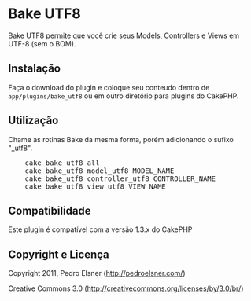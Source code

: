 # Bake UTF8

Bake UTF8 permite que você crie seus Models, Controllers e Views em UTF-8 (sem o BOM).

## Instalação

Faça o download do plugin e coloque seu conteudo dentro de `app/plugins/bake_utf8` ou em outro diretório para plugins do CakePHP.

## Utilização

Chame as rotinas Bake da mesma forma, porém adicionando o sufixo "_utf8".

<pre>
	cake bake_utf8 all
	cake bake_utf8 model_utf8 MODEL_NAME
	cake bake_utf8 controller_utf8 CONTROLLER_NAME
	cake bake_utf8 view_utf8 VIEW_NAME
</pre>

## Compatibilidade

Este plugin é compatível com a versão 1.3.x do CakePHP

## Copyright e Licença

Copyright 2011, Pedro Elsner (http://pedroelsner.com/)Creative Commons 3.0 (http://creativecommons.org/licenses/by/3.0/br/)